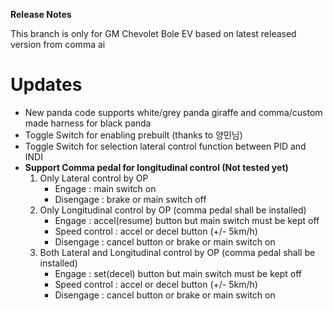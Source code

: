 <b/>**Release Notes**</b>

This branch is only for GM Chevolet Bole EV based on latest released version from comma ai

# Updates

  - New panda code supports white/grey panda giraffe and comma/custom made harness for black panda
  - Toggle Switch for enabling prebuilt (thanks to 양민님)
  - Toggle Switch for selection lateral control function between PID and INDI
  - <b>Support Comma pedal for longitudinal control (Not tested yet) </b>
    1) Only Lateral control by OP
       - Engage : main switch on
       - Disengage : brake or main switch off
    2) Only Longitudinal control by OP (comma pedal shall be installed)
       - Engage : accel(resume) button but main switch must be kept off
       - Speed control : accel or decel button (+/- 5km/h)
       - Disengage : cancel button or brake or main switch on    
    3) Both Lateral and Longitudinal control by OP (comma pedal shall be installed)
       - Engage : set(decel) button but main switch must be kept off
       - Speed control : accel or decel button (+/- 5km/h)
       - Disengage : cancel button or brake or main switch on     
